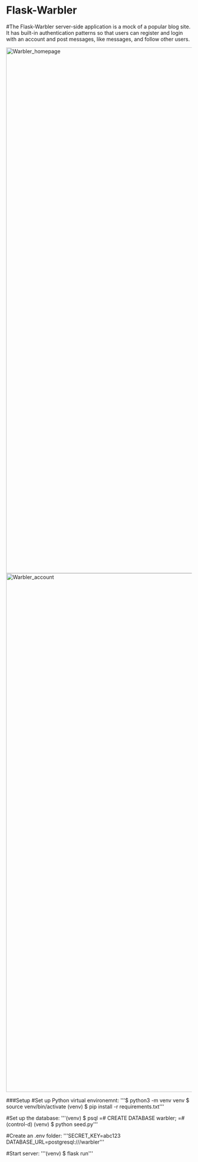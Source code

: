# Flask-Warbler

#The Flask-Warbler server-side application is a mock of a popular blog site. It has built-in authentication patterns so that users can register and login with an account and post messages, like messages, and follow other users. 

<img width="1427" alt="Warbler_homepage" src="https://user-images.githubusercontent.com/40369796/167470648-810141d6-1726-40d2-840c-aaf1366f5f0a.png">

<img width="1408" alt="Warbler_account" src="https://user-images.githubusercontent.com/40369796/167470613-e6067542-5b02-4520-ae6c-ea86944b7696.png">

###Setup
#Set up Python virtual environemnt:
'''$ python3 -m venv venv
$ source venv/bin/activate
(venv) $ pip install -r requirements.txt'''

#Set up the database:
'''(venv) $ psql
=# CREATE DATABASE warbler;
=# (control-d)
(venv) $ python seed.py'''

#Create an .env folder:
'''SECRET_KEY=abc123
DATABASE_URL=postgresql:///warbler'''

#Start server:
'''(venv) $ flask run'''



